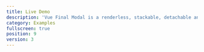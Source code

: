 ```yaml
---
title: Live Demo
description: 'Vue Final Modal is a renderless, stackable, detachable and lightweight modal component.'
category: Examples
fullscreen: true
position: 9
version: 3
---
```


<basic-options></basic-options>
